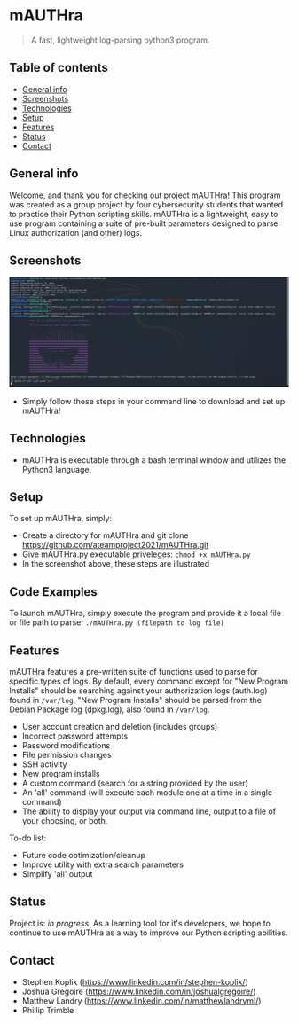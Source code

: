 # mAUTHra
> A fast, lightweight log-parsing python3 program.

## Table of contents
* [General info](#general-info)
* [Screenshots](#screenshots)
* [Technologies](#technologies)
* [Setup](#setup)
* [Features](#features)
* [Status](#status)
* [Contact](#contact)

## General info
Welcome, and thank you for checking out project mAUTHra! This program was created as a group project by four cybersecurity students that wanted to practice their Python scripting skills. mAUTHra is a lightweight, easy to use program containing a suite of pre-built parameters designed to parse Linux authorization (and other) logs.
## Screenshots
![User Interface](mAUTHrasetup.png)
* Simply follow these steps in your command line to download and set up mAUTHra!

## Technologies
* mAUTHra is executable through a bash terminal window and utilizes the Python3 language.

## Setup
To set up mAUTHra, simply: 

* Create a directory for mAUTHra and  git clone https://github.com/ateamproject2021/mAUTHra.git
* Give mAUTHra.py executable priveleges: `chmod +x mAUTHra.py`
* In the screenshot above, these steps are illustrated

## Code Examples
To launch mAUTHra, simply execute the program and provide it a local file or file path to parse:
`./mAUTHra.py (filepath to log file)`

## Features
mAUTHra features a pre-written suite of functions used to parse for specific types of logs. By default, every command except for "New Program Installs" should be searching against your authorization logs (auth.log) found in `/var/log`. "New Program Installs" should be parsed from the Debian Package log (dpkg.log), also found in `/var/log`.
* User account creation and deletion (includes groups)
* Incorrect password attempts
* Password modifications
* File permission changes
* SSH activity
* New program installs
* A custom command (search for a string provided by the user)
* An 'all' command (will execute each module one at a time in a single command)
* The ability to display your output via command line, output to a file of your choosing, or both.

To-do list:
* Future code optimization/cleanup
* Improve utility with extra search parameters
* Simplify 'all' output

## Status
Project is: _in progress_. As a learning tool for it's developers, we hope to continue to use mAUTHra as a way to improve our Python scripting abilities.

## Contact
* Stephen Koplik  (https://www.linkedin.com/in/stephen-koplik/)
* Joshua Gregoire (https://www.linkedin.com/in/joshualgregoire/)
* Matthew Landry (https://www.linkedin.com/in/matthewlandryml/)
* Phillip Trimble
